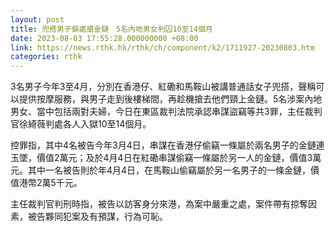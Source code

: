 ```yaml
---
layout: post
title: 兜搭男子僻處搶金鏈　5名內地男女判囚10至14個月
date: 2023-08-03 17:55:28.000000000 +08:00
link: https://news.rthk.hk/rthk/ch/component/k2/1711927-20230803.htm
categories: rthk
---
```


3名男子今年3至4月，分別在香港仔、紅磡和馬鞍山被講普通話女子兜搭，聲稱可以提供按摩服務，與男子走到後樓梯間，再趁機搶去他們頸上金鏈。5名涉案內地男女、當中包括兩對夫婦，今日在東區裁判法院承認串謀盜竊等共3罪，主任裁判官徐綺薇判處各人入獄10至14個月。

控罪指，其中4名被告今年3月4日，串謀在香港仔偷竊一條屬於兩名男子的金鏈連玉墜，價值2萬元；及於4月4日在紅磡串謀偷竊一條屬於另一人的金鏈，價值3萬元。其中一名被告則於年4月4日，在馬鞍山偷竊屬於另一名男子的一條金鏈，價值港幣2萬5千元。

主任裁判官判刑時指，被告以訪客身分來港，為案中嚴重之處，案件帶有掠奪因素，被告夥同犯案及有預謀，行為可恥。
